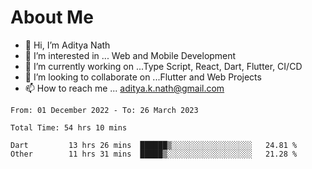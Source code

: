 # About Me

- 👋 Hi, I’m Aditya Nath
- 👀 I’m interested in ... Web and Mobile Development
- 🌱 I’m currently working on ...Type Script, React, Dart, Flutter, CI/CD
- 💞️ I’m looking to collaborate on ...Flutter and Web Projects
- 📫 How to reach me ... aditya.k.nath@gmail.com

<!--START_SECTION:waka-->

```text
From: 01 December 2022 - To: 26 March 2023

Total Time: 54 hrs 10 mins

Dart         13 hrs 26 mins  ██████▒░░░░░░░░░░░░░░░░░░   24.81 %
Other        11 hrs 31 mins  █████▒░░░░░░░░░░░░░░░░░░░   21.28 %
```

<!--END_SECTION:waka-->

<!---
kronosking007/kronosking007 is a ✨ special ✨ repository because its `README.md` (this file) appears on your GitHub profile.
You can click the Preview link to take a look at your changes.
--->
